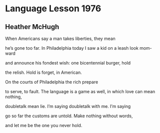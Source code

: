 # Language Lesson 1976
## Heather McHugh
When Americans say a man
takes liberties, they mean

he’s gone too far. In Philadelphia today I saw
a kid on a leash look mom-ward

and announce his fondest wish: one
bicentennial burger, hold

the relish. Hold is forget,
in American.

On the courts of Philadelphia
the rich prepare

to serve, to fault. The language is a game as well,
in which love can mean nothing,

doubletalk mean lie. I’m saying
doubletalk with me. I’m saying

go so far the customs are untold.
Make nothing without words,

and let me be
the one you never hold.